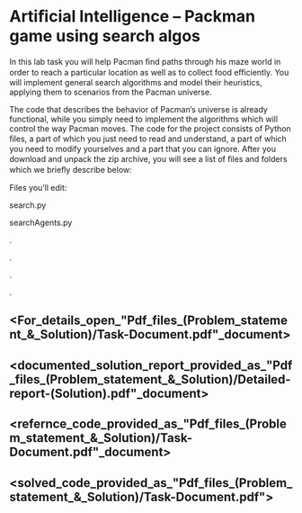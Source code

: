 ﻿<a name="br1"></a> 

# Artiﬁcial Intelligence – Packman game using search algos



In this lab task you will help Pacman ﬁnd paths through his maze world in order to reach a particular location as well as to collect food eﬃciently. You will implement general search algorithms and model their heuristics, applying them to scenarios from the Pacman universe.

The code that describes the behavior of Pacman’s universe is already functional, while you simply need to implement the algorithms which will control the way Pacman moves. The code for the project consists of Python ﬁles, a part of which you just need to read and understand, a part of which you need to modify yourselves and a part that you can ignore. After you download and unpack the zip archive, you will see a list of ﬁles and folders which we brieﬂy describe below:

Files you’ll edit:

search.py

searchAgents.py 

.

.

.

.


## <For_details_open_"Pdf_files_(Problem_statement_&_Solution)/Task-Document.pdf"_document>

## <documented_solution_report_provided_as_"Pdf_files_(Problem_statement_&_Solution)/Detailed-report-(Solution).pdf"_document>

## <refernce_code_provided_as_"Pdf_files_(Problem_statement_&_Solution)/Task-Document.pdf"_document>

## <solved_code_provided_as_"Pdf_files_(Problem_statement_&_Solution)/Task-Document.pdf">
